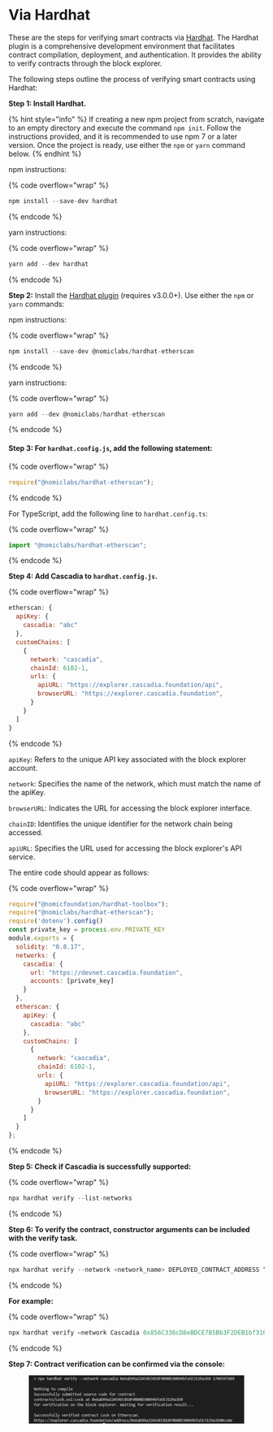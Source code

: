 # Via Hardhat

These are the steps for verifying smart contracts via [Hardhat](https://hardhat.org/). The Hardhat plugin is a comprehensive development environment that facilitates contract compilation, deployment, and authentication. It provides the ability to verify contracts through the block explorer.

The following steps outline the process of verifying smart contracts using Hardhat:



**Step 1: Install Hardhat.**

{% hint style="info" %}
If creating a new npm project from scratch, navigate to an empty directory and execute the command `npm init`. Follow the instructions provided, and it is recommended to use npm 7 or a later version. Once the project is ready, use either the `npm` or `yarn` command below.
{% endhint %}

npm instructions:

{% code overflow="wrap" %}
```javascript
npm install --save-dev hardhat
```
{% endcode %}

yarn instructions:

{% code overflow="wrap" %}
```javascript
yarn add --dev hardhat
```
{% endcode %}



**Step 2:** Install the [Hardhat plugin](https://hardhat.org/hardhat-runner/plugins/nomiclabs-hardhat-etherscan) (requires v3.0.0+). Use either the `npm` or `yarn` commands:

npm instructions:

{% code overflow="wrap" %}
```javascript
npm install --save-dev @nomiclabs/hardhat-etherscan
```
{% endcode %}

yarn instructions:

{% code overflow="wrap" %}
```javascript
yarn add --dev @nomiclabs/hardhat-etherscan
```
{% endcode %}

####

#### **Step 3: For `hardhat.config.js`, add the following statement:**

{% code overflow="wrap" %}
```js
require("@nomiclabs/hardhat-etherscan");
```
{% endcode %}

For TypeScript, add the following line to `hardhat.config.ts`:

{% code overflow="wrap" %}
```javascript
import "@nomiclabs/hardhat-etherscan";
```
{% endcode %}



**Step 4: Add Cascadia to `hardhat.config.js`.**

{% code overflow="wrap" %}
```js
etherscan: {
  apiKey: {
    cascadia: "abc"
  },
  customChains: [
    {
      network: "cascadia",
      chainId: 6102-1,
      urls: {
        apiURL: "https://explorer.cascadia.foundation/api",
        browserURL: "https://explorer.cascadia.foundation",
      }
    }
  ]
}

```
{% endcode %}

`apiKey`: Refers to the unique API key associated with the block explorer account.

`network`: Specifies the name of the network, which must match the name of the apiKey.

`browserURL`: Indicates the URL for accessing the block explorer interface.

`chainID`: Identifies the unique identifier for the network chain being accessed.

`apiURL`: Specifies the URL used for accessing the block explorer's API service.

The entire code should appear as follows:

{% code overflow="wrap" %}
```js
require("@nomicfoundation/hardhat-toolbox");
require("@nomiclabs/hardhat-etherscan");
require('dotenv').config()
const private_key = process.env.PRIVATE_KEY
module.exports = {
  solidity: "0.8.17",
  networks: {
    cascadia: {
      url: "https://devnet.cascadia.foundation",
      accounts: [private_key]
    }
  },
  etherscan: {
    apiKey: {
      cascadia: "abc"
    },
    customChains: [
      {
        network: "cascadia",
        chainId: 6102-1,
        urls: {
          apiURL: "https://explorer.cascadia.foundation/api",
          browserURL: "https://explorer.cascadia.foundation",
        }
      }
    ]
  }
};
```
{% endcode %}



**Step 5: Check if Cascadia is successfully supported:**

{% code overflow="wrap" %}
```javascript
npx hardhat verify --list-networks
```
{% endcode %}



**Step 6: To verify the contract, constructor arguments can be included with the verify task.**

{% code overflow="wrap" %}
```javascript
npx hardhat verify --network <network_name> DEPLOYED_CONTRACT_ADDRESS “Constructor argument 1”
```
{% endcode %}

**For example:**

{% code overflow="wrap" %}
```javascript
npx hardhat verify –network Cascadia 0x856C336cD8eBDCE7B5Bb3F2DEB1bf3160B176880 31536000
```
{% endcode %}



**Step 7: Contract verification can be confirmed via the console:**

<figure><img src="../../.gitbook/assets/image (4).png" alt=""><figcaption></figcaption></figure>
